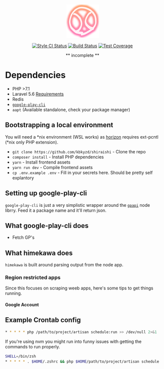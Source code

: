 <p align="center"><img src="https://raw.githubusercontent.com/matical/himekawa/master/public/favicon.png"></p>
<p align="center">
    <a href="https://styleci.io/repos/103241043"><img src="https://styleci.io/repos/103241043/shield?branch=master" alt="Style CI Status" title="Style CI Status"></a>
    <a href="https://travis-ci.org/matical/himekawa"><img src="https://img.shields.io/travis/matical/himekawa.svg?style=flat-square" alt="Build Status" title="Build Status"></a>
    <a href="https://coveralls.io/github/matical/himekawa?branch=master"><img src="https://img.shields.io/coveralls/github/matical/himekawa/master.svg?style=flat-square" alt="Test Coverage" title="Test Coverage"></a>
</p>

<p align="center">** incomplete **</p>

# Dependencies
* PHP >7.1
* Laravel 5.6 [Requirements](https://laravel.com/docs/5.6#installation)
* Redis
* [`google-play-cli`](https://github.com/dweinstein/node-google-play-cli)
* `aapt` (Available standalone, check your package manager)

## Bootstrapping a local environment
You will need a \*nix environment (WSL works) as [horizon](https://laravel.com/docs/5.5/horizon) requires ext-pcntl (\*nix only PHP extension).

* `git clone https://github.com/kbkyzd/shiraishi` - Clone the repo
* `composer install` - Install PHP dependencies
* `yarn` - Install frontend assets
* `yarn run dev` - Compile frontend assets
* `cp .env.example .env` - Fill in your secrets here. Should be pretty self explantory

## Setting up google-play-cli
`google-play-cli` is just a very simplistic wrapper around the [`gpapi`](https://github.com/dweinstein/node-google-play) node librry. Feed it a package name and it'll return json.

## What google-play-cli does
* Fetch GP's

## What himekawa does
`himekawa` is built around parsing output from the node app.

### Region restricted apps
Since this focuses on scraping weeb apps, here's some tips to get things running.

#### Google Account


## Example Crontab config
```sh
* * * * * php /path/to/project/artisan schedule:run >> /dev/null 2>&1
```

If you're using nvm you might run into funny issues with getting the commands to run properly.
```sh
SHELL=/bin/zsh
* * * * * . $HOME/.zshrc && php $HOME/path/to/project/artisan schedule:run >> /dev/null 2>&1
```
